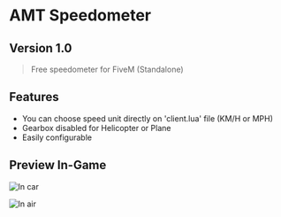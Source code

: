 # AMT Speedometer
## Version 1.0

> Free speedometer for FiveM (Standalone)

## Features

- You can choose speed unit directly on 'client.lua' file (KM/H or MPH)
- Gearbox disabled for Helicopter or Plane
- Easily configurable

## Preview In-Game 

![In car](preview_incar.png)

![In air](preview_heli.png)